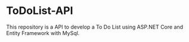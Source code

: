 # ToDoList-API
This repository is a API to develop a To Do List using ASP.NET Core and Entity Framework with MySql. 
